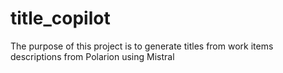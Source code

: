 # title_copilot
The purpose of this project is to generate titles from work items descriptions from Polarion using Mistral
